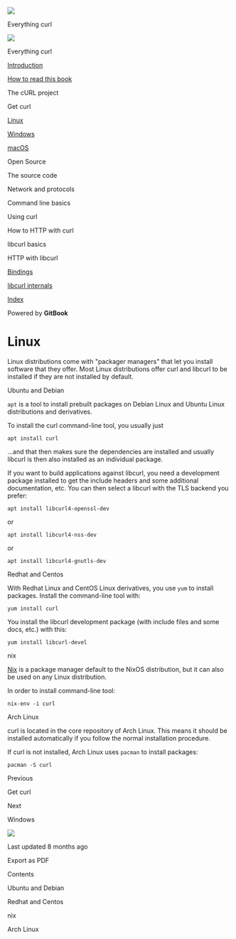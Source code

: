 <a href="../index.html" class="link-a079aa82--primary-53a25e66--logoLink-10d08504"></a>

<img src="https://gblobscdn.gitbook.com/orgs%2F-LxuH0qSm4xO9nWfEBlB%2Favatar.png?alt=media" class="image-67b14f24--avatar-1c1d03ec" />

<span class="text-4505230f--UIH400-4e41e82a--textContentFamily-49a318e1--spaceNameText-677c2969">Everything curl</span>

<a href="../index.html" class="link-a079aa82--primary-53a25e66--logoLink-10d08504"></a>

<img src="https://gblobscdn.gitbook.com/orgs%2F-LxuH0qSm4xO9nWfEBlB%2Favatar.png?alt=media" class="image-67b14f24--avatar-1c1d03ec" />

<span class="text-4505230f--UIH400-4e41e82a--textContentFamily-49a318e1--spaceNameText-677c2969">Everything curl</span>

<a href="../index.html" class="navButton-94f2579c--navButtonClickable-161b88ca"><span class="text-4505230f--UIH300-2063425d--textContentFamily-49a318e1--navButtonLabel-14a4968f">Introduction</span></a>

<a href="../how-to-read.html" class="navButton-94f2579c--navButtonClickable-161b88ca"><span class="text-4505230f--UIH300-2063425d--textContentFamily-49a318e1--navButtonLabel-14a4968f">How to read this book</span></a>

<span class="text-4505230f--UIH300-2063425d--textContentFamily-49a318e1--navButtonLabel-14a4968f">The cURL project</span>

<span class="text-4505230f--UIH300-2063425d--textContentFamily-49a318e1--navButtonLabel-14a4968f">Get curl</span>

<a href="linux.html" class="navButton-94f2579c--pageItemWithChildrenNested-2c5d8183--navButtonClickable-161b88ca--navButtonOpened-6a88552e"><span class="text-4505230f--UIH300-2063425d--textContentFamily-49a318e1--navButtonLabel-14a4968f">Linux</span></a>

<a href="windows.html" class="navButton-94f2579c--pageItemWithChildrenNested-2c5d8183--navButtonClickable-161b88ca"><span class="text-4505230f--UIH300-2063425d--textContentFamily-49a318e1--navButtonLabel-14a4968f">Windows</span></a>

<a href="macos.html" class="navButton-94f2579c--pageItemWithChildrenNested-2c5d8183--navButtonClickable-161b88ca"><span class="text-4505230f--UIH300-2063425d--textContentFamily-49a318e1--navButtonLabel-14a4968f">macOS</span></a>

<span class="text-4505230f--UIH300-2063425d--textContentFamily-49a318e1--navButtonLabel-14a4968f">Open Source</span>

<span class="text-4505230f--UIH300-2063425d--textContentFamily-49a318e1--navButtonLabel-14a4968f">The source code</span>

<span class="text-4505230f--UIH300-2063425d--textContentFamily-49a318e1--navButtonLabel-14a4968f">Network and protocols</span>

<span class="text-4505230f--UIH300-2063425d--textContentFamily-49a318e1--navButtonLabel-14a4968f">Command line basics</span>

<span class="text-4505230f--UIH300-2063425d--textContentFamily-49a318e1--navButtonLabel-14a4968f">Using curl</span>

<span class="text-4505230f--UIH300-2063425d--textContentFamily-49a318e1--navButtonLabel-14a4968f">How to HTTP with curl</span>

<span class="text-4505230f--UIH300-2063425d--textContentFamily-49a318e1--navButtonLabel-14a4968f">libcurl basics</span>

<span class="text-4505230f--UIH300-2063425d--textContentFamily-49a318e1--navButtonLabel-14a4968f">HTTP with libcurl</span>

<a href="../bindings.html" class="navButton-94f2579c--navButtonClickable-161b88ca"><span class="text-4505230f--UIH300-2063425d--textContentFamily-49a318e1--navButtonLabel-14a4968f">Bindings</span></a>

<a href="../internals.html" class="navButton-94f2579c--navButtonClickable-161b88ca"><span class="text-4505230f--UIH300-2063425d--textContentFamily-49a318e1--navButtonLabel-14a4968f">libcurl internals</span></a>

<a href="../bookindex.html" class="navButton-94f2579c--navButtonClickable-161b88ca"><span class="text-4505230f--UIH300-2063425d--textContentFamily-49a318e1--navButtonLabel-14a4968f">Index</span></a>

<a href="https://www.gitbook.com/?utm_source=content&amp;utm_medium=trademark&amp;utm_campaign=curl-1" class="reset-3c756112--trademark-a8da4b94"></a>

<span class="text-4505230f--TextH200-a3425406--textUIFamily-5ebd8e40">Powered by **GitBook**</span>

<span class="text-4505230f--DisplayH900-bfb998fa--textContentFamily-49a318e1">Linux</span>
==========================================================================================

<span class="text-4505230f--UIH300-2063425d--textUIFamily-5ebd8e40--text-8ee2c8b2"></span>

<span class="text-4505230f--UIH300-2063425d--textUIFamily-5ebd8e40--text-8ee2c8b2"></span>

<span class="text-4505230f--TextH400-3033861f--textContentFamily-49a318e1"><span data-key="d769d15f4a654771846cc59f45ea7901"><span data-offset-key="d769d15f4a654771846cc59f45ea7901:0">Linux distributions come with "packager managers" that let you install software that they offer. Most Linux distributions offer curl and libcurl to be installed if they are not installed by default.</span></span></span>

<span class="text-4505230f--HeadingH700-04e1a2a3--textContentFamily-49a318e1"><span data-key="857547443de043a48046d27c6ac79a87"><span data-offset-key="857547443de043a48046d27c6ac79a87:0">Ubuntu and Debian</span></span></span>

<span class="text-4505230f--TextH400-3033861f--textContentFamily-49a318e1"><span data-key="b223a33a833147fd8575e95fbd1ac81d"><span data-offset-key="b223a33a833147fd8575e95fbd1ac81d:0">`apt`</span><span data-offset-key="b223a33a833147fd8575e95fbd1ac81d:1"> is a tool to install prebuilt packages on Debian Linux and Ubuntu Linux distributions and derivatives.</span></span></span>

<span class="text-4505230f--TextH400-3033861f--textContentFamily-49a318e1"><span data-key="c8e747be066a49e0899fbbe5d22f7efa"><span data-offset-key="c8e747be066a49e0899fbbe5d22f7efa:0">To install the curl command-line tool, you usually just</span></span></span>

    apt install curl

<span class="text-4505230f--TextH400-3033861f--textContentFamily-49a318e1"><span data-key="92a926e3313e45fa81c244bd9331f228"><span data-offset-key="92a926e3313e45fa81c244bd9331f228:0">…and that then makes sure the dependencies are installed and usually libcurl is then also installed as an individual package.</span></span></span>

<span class="text-4505230f--TextH400-3033861f--textContentFamily-49a318e1"><span data-key="01c14da4f1c6493695df93fe7d535f20"><span data-offset-key="01c14da4f1c6493695df93fe7d535f20:0">If you want to build applications against libcurl, you need a development package installed to get the include headers and some additional documentation, etc. You can then select a libcurl with the TLS backend you prefer:</span></span></span>

    apt install libcurl4-openssl-dev

<span class="text-4505230f--TextH400-3033861f--textContentFamily-49a318e1"><span data-key="4b1cca6ad8f44286abac2fab0eeded55"><span data-offset-key="4b1cca6ad8f44286abac2fab0eeded55:0">or</span></span></span>

    apt install libcurl4-nss-dev

<span class="text-4505230f--TextH400-3033861f--textContentFamily-49a318e1"><span data-key="e858730b86e54887b9a0f6e0b85d7862"><span data-offset-key="e858730b86e54887b9a0f6e0b85d7862:0">or</span></span></span>

    apt install libcurl4-gnutls-dev

<span class="text-4505230f--HeadingH700-04e1a2a3--textContentFamily-49a318e1"><span data-key="a319e894f41d4e388e9bf0150622e16c"><span data-offset-key="a319e894f41d4e388e9bf0150622e16c:0">Redhat and Centos</span></span></span>

<span class="text-4505230f--TextH400-3033861f--textContentFamily-49a318e1"><span data-key="dc8997810f5248e0b6576ab6a4b0248e"><span data-offset-key="dc8997810f5248e0b6576ab6a4b0248e:0">With Redhat Linux and CentOS Linux derivatives, you use </span><span data-offset-key="dc8997810f5248e0b6576ab6a4b0248e:1">`yum`</span><span data-offset-key="dc8997810f5248e0b6576ab6a4b0248e:2"> to install packages. Install the command-line tool with:</span></span></span>

    yum install curl

<span class="text-4505230f--TextH400-3033861f--textContentFamily-49a318e1"><span data-key="b061946795f34b48b19df68d6d59ed66"><span data-offset-key="b061946795f34b48b19df68d6d59ed66:0">You install the libcurl development package (with include files and some docs, etc.) with this:</span></span></span>

    yum install libcurl-devel

<span class="text-4505230f--HeadingH600-23f228db--textContentFamily-49a318e1"><span data-key="b4f844d711dd4aea816a6d39524cc7e7"><span data-offset-key="b4f844d711dd4aea816a6d39524cc7e7:0">nix</span></span></span>

<span class="text-4505230f--TextH400-3033861f--textContentFamily-49a318e1"><span data-key="8bd1c03dc6a747a1be82cf33ca08e71d"><span data-offset-key="8bd1c03dc6a747a1be82cf33ca08e71d:0"><span data-slate-zero-width="z">​</span></span></span><a href="https://nixos.org/nix/" class="link-a079aa82--primary-53a25e66--link-faf6c434"><span data-key="280f98dd26e049e8873741a4153addb2"><span data-offset-key="280f98dd26e049e8873741a4153addb2:0">Nix</span></span></a><span data-key="901f312e5b664bef82bc1b34994acbd1"><span data-offset-key="901f312e5b664bef82bc1b34994acbd1:0"> is a package manager default to the NixOS distribution, but it can also be used on any Linux distribution.</span></span></span>

<span class="text-4505230f--TextH400-3033861f--textContentFamily-49a318e1"><span data-key="e513324366324aefae5ec996ed508484"><span data-offset-key="e513324366324aefae5ec996ed508484:0">In order to install command-line tool:</span></span></span>

    nix-env -i curl

<span class="text-4505230f--HeadingH700-04e1a2a3--textContentFamily-49a318e1"><span data-key="730476474069464ba012acb46a8f0e8b"><span data-offset-key="730476474069464ba012acb46a8f0e8b:0">Arch Linux</span></span></span>

<span class="text-4505230f--TextH400-3033861f--textContentFamily-49a318e1"><span data-key="a3c3da89777c4cb2aae5f86636540a96"><span data-offset-key="a3c3da89777c4cb2aae5f86636540a96:0">curl is located in the core repository of Arch Linux. This means it should be installed automatically if you follow the normal installation procedure.</span></span></span>

<span class="text-4505230f--TextH400-3033861f--textContentFamily-49a318e1"><span data-key="95d3a34e31a34268ad41e68e0af61e4e"><span data-offset-key="95d3a34e31a34268ad41e68e0af61e4e:0">If curl is not installed, Arch Linux uses </span><span data-offset-key="95d3a34e31a34268ad41e68e0af61e4e:1">`pacman`</span><span data-offset-key="95d3a34e31a34268ad41e68e0af61e4e:2"> to install packages:</span></span></span>

    pacman -S curl

<a href="../get.html" class="reset-3c756112--card-6570f064--whiteCard-fff091a4--cardPrevious-56a5e674"></a>

<span class="text-4505230f--TextH200-a3425406--textContentFamily-49a318e1">Previous</span>

<span class="text-4505230f--UIH400-4e41e82a--textContentFamily-49a318e1">Get curl</span>

<a href="windows.html" class="reset-3c756112--card-6570f064--whiteCard-fff091a4--cardNext-19241c42"></a>

<span class="text-4505230f--TextH200-a3425406--textContentFamily-49a318e1">Next</span>

<span class="text-4505230f--UIH400-4e41e82a--textContentFamily-49a318e1">Windows</span>

<img src="https://avatars.githubusercontent.com/u/66654881?v=4" class="image-67b14f24--avatar-1c1d03ec" />

<span class="text-4505230f--TextH200-a3425406--textContentFamily-49a318e1">Last updated 8 months ago</span>

<span class="text-4505230f--UIH300-2063425d--textUIFamily-5ebd8e40">Export as PDF</span>

<span class="text-4505230f--InfoH100-1e92e1d1--textContentFamily-49a318e1">Contents</span>

<a href="linux.html#ubuntu-and-debian" class="reset-3c756112--menuItem-aa02f6ec--menuItemLight-757d5235--menuItemInline-173bdf97--pageTocItem-f4427024"></a>

<span class="text-4505230f--UIH300-2063425d--textContentFamily-49a318e1"><span class="text-4505230f--UIH200-50ead35f--textContentFamily-49a318e1">Ubuntu and Debian</span></span>

<a href="linux.html#redhat-and-centos" class="reset-3c756112--menuItem-aa02f6ec--menuItemLight-757d5235--menuItemInline-173bdf97--pageTocItem-f4427024"></a>

<span class="text-4505230f--UIH300-2063425d--textContentFamily-49a318e1"><span class="text-4505230f--UIH200-50ead35f--textContentFamily-49a318e1">Redhat and Centos</span></span>

<a href="linux.html#nix" class="reset-3c756112--menuItem-aa02f6ec--menuItemLight-757d5235--menuItemInline-173bdf97--pageTocItem-f4427024"></a>

<span class="text-4505230f--UIH300-2063425d--textContentFamily-49a318e1"><span class="text-4505230f--UIH200-50ead35f--textContentFamily-49a318e1--pageTocLinkH2-2294976c">nix</span></span>

<a href="linux.html#arch-linux" class="reset-3c756112--menuItem-aa02f6ec--menuItemLight-757d5235--menuItemInline-173bdf97--pageTocItem-f4427024"></a>

<span class="text-4505230f--UIH300-2063425d--textContentFamily-49a318e1"><span class="text-4505230f--UIH200-50ead35f--textContentFamily-49a318e1">Arch Linux</span></span>
